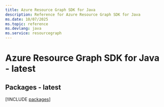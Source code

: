 ```yaml
---
title: Azure Resource Graph SDK for Java
description: Reference for Azure Resource Graph SDK for Java
ms.date: 10/07/2025
ms.topic: reference
ms.devlang: java
ms.service: resourcegraph
---
```

# Azure Resource Graph SDK for Java - latest
## Packages - latest
[!INCLUDE [packages](resource-graph-index.md)]